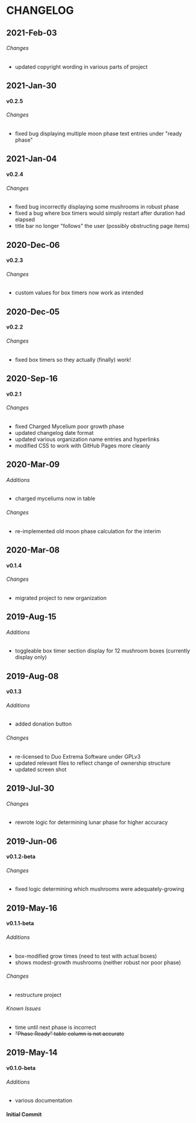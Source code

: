 # CHANGELOG

## 2021-Feb-03

###### Changes
* updated copyright wording in various parts of project

## 2021-Jan-30

#### v0.2.5

###### Changes
* fixed bug displaying multiple moon phase text entries under "ready phase"

## 2021-Jan-04

#### v0.2.4

###### Changes
* fixed bug incorrectly displaying some mushrooms in robust phase
* fixed a bug where box timers would simply restart after duration had elapsed
* title bar no longer "follows" the user (possibly obstructing page items)

## 2020-Dec-06

#### v0.2.3

###### Changes
* custom values for box timers now work as intended

## 2020-Dec-05

#### v0.2.2

###### Changes
* fixed box timers so they actually (finally) work!

## 2020-Sep-16

#### v0.2.1

###### Changes
* fixed Charged Mycelium poor growth phase
* updated changelog date format
* updated various organization name entries and hyperlinks
* modified CSS to work with GitHub Pages more cleanly

## 2020-Mar-09

###### Additions
* charged myceliums now in table

###### Changes
* re-implemented old moon phase calculation for the interim

## 2020-Mar-08

#### v0.1.4

###### Changes
* migrated project to new organization

## 2019-Aug-15

###### Additions
* toggleable box timer section display for 12 mushroom boxes 
(currently display only)

## 2019-Aug-08

#### v0.1.3

###### Additions
* added donation button

###### Changes
* re-licensed to Duo Extrema Software under GPLv3
* updated relevant files to reflect change of ownership structure
* updated screen shot

## 2019-Jul-30

###### Changes
* rewrote logic for determining lunar phase for higher accuracy

## 2019-Jun-06

#### v0.1.2-beta

###### Changes
* fixed logic determining which mushrooms were adequately-growing

## 2019-May-16

#### v0.1.1-beta

###### Additions
* box-modified grow times (need to test with actual boxes)
* shows modest-growth mushrooms (neither robust nor poor phase)

###### Changes
* restructure project 

###### Known Issues

* time until next phase is incorrect
* ~~"Phase Ready" table column is not accurate~~

## 2019-May-14

#### v0.1.0-beta

###### Additions
* various documentation

#### Initial Commit
